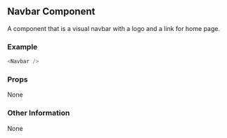 ## Navbar Component
A component that is a visual navbar with a logo and a link for home page.

### Example

```js
<Navbar />
```

### Props
None

### Other Information
None
